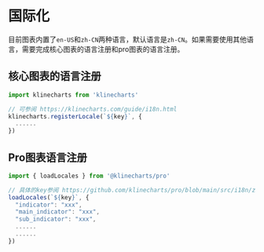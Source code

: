 # 国际化
目前图表内置了`en-US`和`zh-CN`两种语言，默认语言是`zh-CN`。如果需要使用其他语言，需要完成核心图表的语言注册和pro图表的语言注册。

## 核心图表的语言注册
```typescript
import klinecharts from 'klinecharts'

// 可参阅 https://klinecharts.com/guide/i18n.html
klinecharts.registerLocale(`${key}`, {
  ......
})
```

## Pro图表语言注册
```typescript
import { loadLocales } from '@klinecharts/pro'

// 具体的key参阅 https://github.com/klinecharts/pro/blob/main/src/i18n/zh-CN.json
loadLocales(`${key}`, {
  "indicator": "xxx",
  "main_indicator": "xxx",
  "sub_indicator": "xxx",
  ......
  ......
})
```
